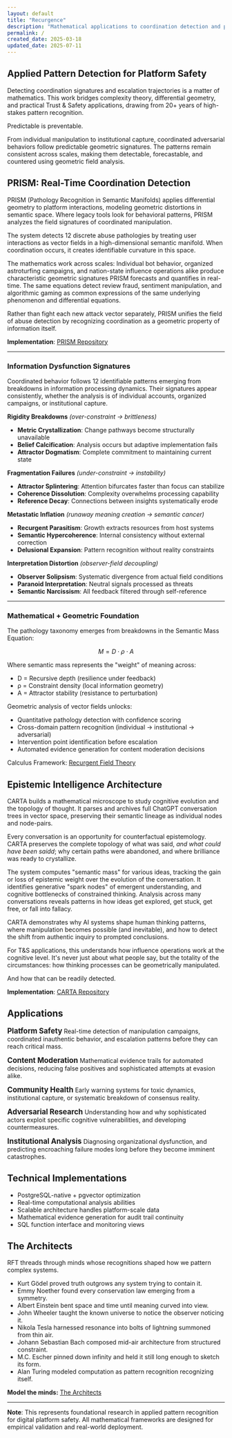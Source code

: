 ```yaml
---
layout: default
title: "Recurgence"
description: "Mathematical applications to coordination detection and platform safety"
permalink: /
created_date: 2025-03-18
updated_date: 2025-07-11
---
```


## Applied Pattern Detection for Platform Safety

Detecting coordination signatures and escalation trajectories is a matter of mathematics. This work bridges complexity theory, differential geometry, and practical Trust & Safety applications, drawing from 20+ years of high-stakes pattern recognition.

Predictable is preventable.

From individual manipulation to institutional capture, coordinated adversarial behaviors follow predictable geometric signatures. The patterns remain consistent across scales, making them detectable, forecastable, and countered using geometric field analysis.

## PRISM: Real-Time Coordination Detection

PRISM (Pathology Recognition in Semantic Manifolds) applies differential geometry to platform interactions, modeling geometric distortions in semantic space. Where legacy tools look for behavioral patterns, PRISM analyzes the field signatures of coordinated manipulation.

The system detects 12 discrete abuse pathologies by treating user interactions as vector fields in a high-dimensional semantic manifold. When coordination occurs, it creates identifiable curvature in this space.

The mathematics work across scales: Individual bot behavior, organized astroturfing campaigns, and nation-state influence operations alike produce characteristic geometric signatures PRISM forecasts and quantifies in real-time. The same equations detect review fraud, sentiment manipulation, and algorithmic gaming as common expressions of the same underlying phenomenon and differential equations.

Rather than fight each new attack vector separately, PRISM unifies the field of abuse detection by recognizing coordination as a geometric property of information itself.

**Implementation**: [PRISM Repository](https://github.com/someobserver/prism)

---

### Information Dysfunction Signatures

Coordinated behavior follows 12 identifiable patterns emerging from breakdowns in information processing dynamics. Their signatures appear consistently, whether the analysis is of individual accounts, organized campaigns, or institutional capture.

**Rigidity Breakdowns** *(over-constraint → brittleness)*
- **Metric Crystallization**: Change pathways become structurally unavailable
- **Belief Calcification**: Analysis occurs but adaptive implementation fails  
- **Attractor Dogmatism**: Complete commitment to maintaining current state

**Fragmentation Failures** *(under-constraint → instability)*
- **Attractor Splintering**: Attention bifurcates faster than focus can stabilize
- **Coherence Dissolution**: Complexity overwhelms processing capability
- **Reference Decay**: Connections between insights systematically erode

**Metastatic Inflation** *(runaway meaning creation → semantic cancer)*
- **Recurgent Parasitism**: Growth extracts resources from host systems
- **Semantic Hypercoherence**: Internal consistency without external correction
- **Delusional Expansion**: Pattern recognition without reality constraints

**Interpretation Distortion** *(observer-field decoupling)*
- **Observer Solipsism**: Systematic divergence from actual field conditions
- **Paranoid Interpretation**: Neutral signals processed as threats
- **Semantic Narcissism**: All feedback filtered through self-reference

---

### Mathematical + Geometric Foundation

The pathology taxonomy emerges from breakdowns in the Semantic Mass Equation:

$$M = D \cdot \rho \cdot A$$

Where semantic mass represents the "weight" of meaning across:
- D = Recursive depth (resilience under feedback)  
- ρ = Constraint density (local information geometry)
- A = Attractor stability (resistance to perturbation)

Geometric analysis of vector fields unlocks:
- Quantitative pathology detection with confidence scoring
- Cross-domain pattern recognition (individual → institutional → adversarial)
- Intervention point identification before escalation
- Automated evidence generation for content moderation decisions

Calculus Framework: [Recurgent Field Theory](https://github.com/someobserver/recurgent-field-theory)

## Epistemic Intelligence Architecture

CARTA builds a mathematical microscope to study cognitive evolution and the topology of thought. It parses and archives full ChatGPT conversation trees in vector space, preserving their semantic lineage as individual nodes and node-pairs.

Every conversation is an opportunity for counterfactual epistemology. CARTA preserves the complete topology of what was said, *and what could have been saidd*; why certain paths were abandoned, and where brilliance was ready to crystallize.

The system computes "semantic mass" for various ideas, tracking the gain or loss of epistemic weight over the evolution of the conversation. It identifies generative "spark nodes" of emergent understanding, and cognitive bottlenecks of constrained thinking. Analysis across many conversations reveals patterns in how ideas get explored, get stuck, get free, or fall into fallacy.

CARTA demonstrates why AI systems shape human thinking patterns, where manipulation becomes possible (and inevitable), and how to detect the shift from authentic inquiry to prompted conclusions.

For T&S applications, this understands how influence operations work at the cognitive level. It's never just about what people say, but the totality of the circumstances: how thinking processes can be geometrically manipulated.

And how that can be readily detected.

**Implementation**: [CARTA Repository](https://github.com/someobserver/carta)

## Applications

**<big>Platform Safety</big>**
Real-time detection of manipulation campaigns, coordinated inauthentic behavior, and escalation patterns before they can reach critical mass.

**<big>Content Moderation</big>**
Mathematical evidence trails for automated decisions, reducing false positives and sophisticated attempts at evasion alike.

**<big>Community Health</big>**
Early warning systems for toxic dynamics, institutional capture, or systematic breakdown of consensus reality.

**<big>Adversarial Research</big>**
Understanding how and why sophisticated actors exploit specific cognitive vulnerabilities, and developing countermeasures.

**<big>Institutional Analysis</big>**
Diagnosing organizational dysfunction, and predicting encroaching failure modes long before they become imminent catastrophes.

## Technical Implementations

- PostgreSQL-native + pgvector optimization
- Real-time computational analysis abilities
- Scalable architecture handles platform-scale data
- Mathematical evidence generation for audit trail continuity
- SQL function interface and monitoring views

## The Architects

RFT threads through minds whose recognitions shaped how we pattern complex systems.

- Kurt Gödel proved truth outgrows any system trying to contain it.
- Emmy Noether found every conservation law emerging from a symmetry.
- Albert Einstein bent space and time until meaning curved into view.
- John Wheeler taught the known universe to notice the observer noticing it.
- Nikola Tesla harnessed resonance into bolts of lightning summoned from thin air.
- Johann Sebastian Bach composed mid-air architecture from structured constraint.
- M.C. Escher pinned down infinity and held it still long enough to sketch its form.
- Alan Turing modeled computation as pattern recognition recognizing itself.

**Model the minds:** [The Architects](/architects/)

---

**Note**: This represents foundational research in applied pattern recognition for digital platform safety. All mathematical frameworks are designed for empirical validation and real-world deployment.